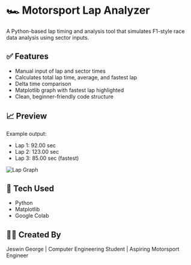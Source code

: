 # 🏎️ Motorsport Lap Analyzer

A Python-based lap timing and analysis tool that simulates F1-style race data analysis using sector inputs.

## ✅ Features
- Manual input of lap and sector times
- Calculates total lap time, average, and fastest lap
- Delta time comparison
- Matplotlib graph with fastest lap highlighted
- Clean, beginner-friendly code structure

## 📈 Preview
Example output:
- Lap 1: 92.00 sec
- Lap 2: 123.00 sec
- Lap 3: 85.00 sec (fastest)

![Lap Graph](#) 

## 🚀 Tech Used
- Python
- Matplotlib
- Google Colab

## 👨‍💻 Created By
Jeswin George | Computer Engineering Student | Aspiring Motorsport Engineer

